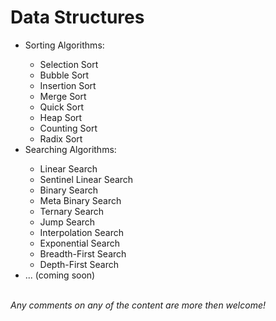 <h1>Data Structures</h1>
<ul>
    <li>Sorting Algorithms:</li>
    <ul>
        <li>Selection Sort</li>
        <li>Bubble Sort</li>
        <li>Insertion Sort</li>
        <li>Merge Sort</li>
        <li>Quick Sort</li>
        <li>Heap Sort</li>
        <li>Counting Sort</li>
        <li>Radix Sort</li>
    </ul>
    <li>Searching Algorithms:</li>
    <ul>
        <li>Linear Search</li>
        <li>Sentinel Linear Search</li>
        <li>Binary Search</li>
        <li>Meta Binary Search</li>
        <li>Ternary Search</li>
        <li>Jump Search</li>
        <li>Interpolation Search</li>
        <li>Exponential Search</li>
        <li>Breadth-First Search</li>
        <li>Depth-First Search</li>
    </ul>
    <li>... (coming soon)</li>
</ul>
<br>
<i>Any comments on any of the content are more then welcome!</i>
